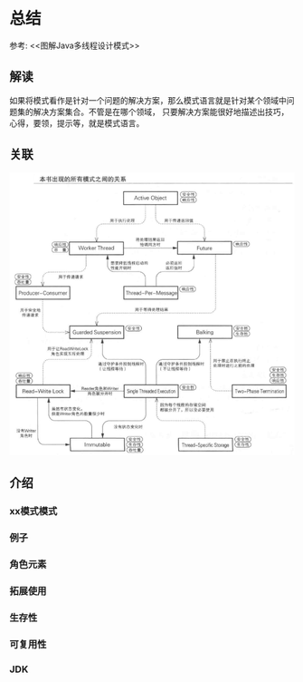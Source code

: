 # 总结

参考: <<图解Java多线程设计模式>>

## 解读

如果将模式看作是针对一个问题的解决方案，那么模式语言就是针对某个领域中问题集的解决方案集合。不管是在哪个领域，
只要解决方案能很好地描述出技巧，心得，要领，提示等，就是模式语言。

## 关联
![img_1.png](img_1.png)
## 介绍

### xx模式模式

### 例子

### 角色元素

### 拓展使用

### 生存性

### 可复用性

### JDK